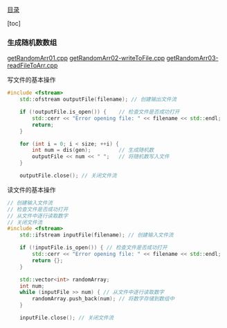 [目录](../README.md)

[toc]


### 生成随机数数组
[getRandomArr01.cpp](./getRandomArr/getRandomArr01.cpp)
[getRandomArr02-writeToFile.cpp](./getRandomArr/getRandomArr02-writeToFile.cpp)
[getRandomArr03-readFileToArr.cpp](./getRandomArr/getRandomArr03-readFileToArr.cpp)

写文件的基本操作
```C++
#include <fstream>
    std::ofstream outputFile(filename); // 创建输出文件流

    if (!outputFile.is_open()) {    // 检查文件是否成功打开
        std::cerr << "Error opening file: " << filename << std::endl;
        return;
    }

    for (int i = 0; i < size; ++i) {
        int num = dis(gen);         // 生成随机数
        outputFile << num << " ";   // 将随机数写入文件
    }

    outputFile.close(); // 关闭文件流
```

读文件的基本操作
```C++
// 创建输入文件流
// 检查文件是否成功打开
// 从文件中逐行读取数字
// 关闭文件流
#include <fstream>
    std::ifstream inputFile(filename); // 创建输入文件流

    if (!inputFile.is_open()) { // 检查文件是否成功打开
        std::cerr << "Error opening file: " << filename << std::endl;
        return {};
    }

    std::vector<int> randomArray;
    int num;
    while (inputFile >> num) { // 从文件中逐行读取数字
        randomArray.push_back(num); // 将数字存储到数组中
    }

    inputFile.close(); // 关闭文件流
```